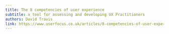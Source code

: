 ```yaml
---
title: The 8 competencies of user experience
subtitle: a tool for assessing and developing UX Practitioners
authors: David Travis
link: https://www.userfocus.co.uk/articles/8-competencies-of-user-experience.html
---
```

